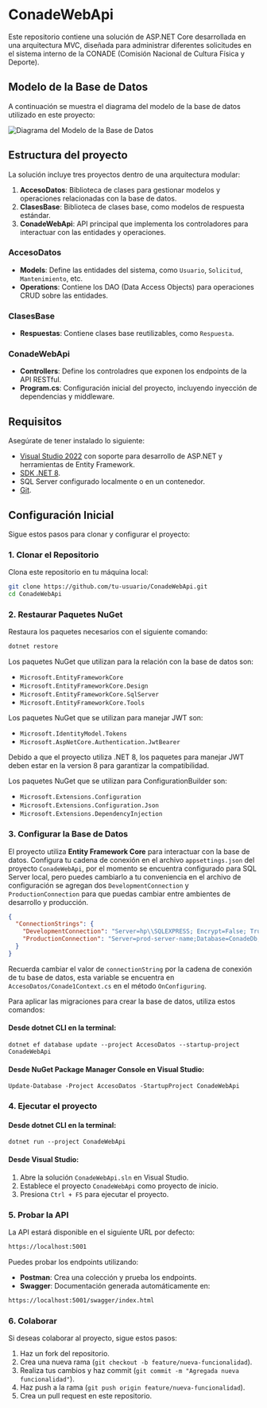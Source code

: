 # ConadeWebApi

Este repositorio contiene una solución de ASP.NET Core desarrollada en una arquitectura MVC, diseñada para administrar diferentes solicitudes en el sistema interno de la CONADE (Comisión Nacional de Cultura Física y Deporte).

## Modelo de la Base de Datos

A continuación se muestra el diagrama del modelo de la base de datos utilizado en este proyecto:

![Diagrama del Modelo de la Base de Datos](GitHub/Diagram_Conade.png)


## Estructura del proyecto 

La solución incluye tres proyectos dentro de una arquitectura modular:

1. **AccesoDatos**: Biblioteca de clases para gestionar modelos y operaciones relacionadas con la base de datos.
2. **ClasesBase**: Biblioteca de clases base, como modelos de respuesta estándar.
3. **ConadeWebApi**: API principal que implementa los controladores para interactuar con las entidades y operaciones.

### AccesoDatos

 - **Models**: Define las entidades del sistema, como `Usuario`, `Solicitud`, `Mantenimiento`, etc.
 - **Operations**: Contiene los DAO (Data Access Objects) para operaciones CRUD sobre las entidades.

### ClasesBase

 - **Respuestas**: Contiene clases base reutilizables, como `Respuesta`.

### ConadeWebApi

 - **Controllers**: Define los controladres que exponen los endpoints de la API RESTful.
 - **Program.cs**: Configuración inicial del proyecto, incluyendo inyección de dependencias y middleware. 

## Requisitos

Asegúrate de tener instalado lo siguiente:

- [Visual Studio 2022](https://visualstudio.microsoft.com/es/) con soporte para desarrollo de ASP.NET y herramientas de Entity Framework.
- [SDK .NET 8](https://dotnet.microsoft.com/download/dotnet/8.0).
- SQL Server configurado localmente o en un contenedor.
- [Git](https://git-scm.com/).

## Configuración Inicial

Sigue estos pasos para clonar y configurar el proyecto:

### 1. Clonar el Repositorio

Clona este repositorio en tu máquina local:

```bash
git clone https://github.com/tu-usuario/ConadeWebApi.git
cd ConadeWebApi
```

### 2. Restaurar Paquetes NuGet

Restaura los paquetes necesarios con el siguiente comando:

```bash
dotnet restore
```

Los paquetes NuGet que utilizan para la relación con la base de datos son:

- `Microsoft.EntityFrameworkCore`
- `Microsoft.EntityFrameworkCore.Design`
- `Microsoft.EntityFrameworkCore.SqlServer`
- `Microsoft.EntityFrameworkCore.Tools`

Los paquetes NuGet que se utilizan para manejar JWT son:

- `Microsoft.IdentityModel.Tokens`
- `Microsoft.AspNetCore.Authentication.JwtBearer` 

Debido a que el proyecto utiliza .NET 8, los paquetes para manejar JWT deben estar en la version 8 para garantizar la compatibilidad.

Los paquetes NuGet que se utilizan para ConfigurationBuilder son:

 - `Microsoft.Extensions.Configuration`
 - `Microsoft.Extensions.Configuration.Json`
 - `Microsoft.Extensions.DependencyInjection`

### 3. Configurar la Base de Datos

El proyecto utiliza **Entity Framework Core** para interactuar con la base de datos. Configura tu cadena de conexión en el archivo `appsettings.json` del proyecto `ConadeWebApi`, por el momento se encuentra configurado para SQL Server local, pero puedes cambiarlo a tu conveniencia en el archivo de configuración se agregan dos  `DevelopmentConnection` y `ProductionConnection` para que puedas cambiar entre ambientes de desarrollo y producción.

```json
{
  "ConnectionStrings": {
    "DevelopmentConnection": "Server=hp\\SQLEXPRESS; Encrypt=False; TrustServerCertificate=True; Database=Conade1; Integrated Security=True",
    "ProductionConnection": "Server=prod-server-name;Database=ConadeDb;User Id=your_user;Password=your_password;Encrypt=True;TrustServerCertificate=False"
  }
}
```

Recuerda cambiar el valor de `connectionString` por la cadena de conexión de tu base de datos, esta variable se encuentra en `AccesoDatos/Conade1Context.cs` en el método `OnConfiguring`.

Para aplicar las migraciones para crear la base de datos, utiliza estos comandos:

#### Desde dotnet CLI en la terminal:

```
dotnet ef database update --project AccesoDatos --startup-project ConadeWebApi
```

#### Desde NuGet Package Manager Console en Visual Studio:

```
Update-Database -Project AccesoDatos -StartupProject ConadeWebApi
```

### 4. Ejecutar el proyecto


#### Desde dotnet CLI en la terminal:

```
dotnet run --project ConadeWebApi
```

#### Desde Visual Studio:

 1. Abre la solución `ConadeWebApi.sln` en Visual Studio.
 2. Establece el proyecto `ConadeWebApi` como proyecto de inicio.
 3. Presiona `Ctrl + F5` para ejecutar el proyecto.

### 5. Probar la API

La API estará disponible en el siguiente URL por defecto:

```bash
https://localhost:5001
```

Puedes probar los endpoints utilizando:

 - **Postman**: Crea una colección y prueba los endpoints.
 - **Swagger**: Documentación generada automáticamente en:

```bash
https://localhost:5001/swagger/index.html
```

### 6. Colaborar

Si deseas colaborar al proyecto, sigue estos pasos:

 1. Haz un fork del repositorio.
 2. Crea una nueva rama (`git checkout -b feature/nueva-funcionalidad`).
 3. Realiza tus cambios y haz commit (`git commit -m "Agregada nueva funcionalidad"`).
 4. Haz push a la rama (`git push origin feature/nueva-funcionalidad`).
 5. Crea un pull request en este repositorio.




